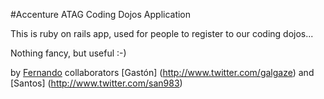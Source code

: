 #Accenture ATAG Coding Dojos Application

This is ruby on rails app, used for people to register to our coding dojos...

Nothing fancy, but useful :-)

by [Fernando](http://www.twitter.com/fdibartolo) 
collaborators [Gastón] (http://www.twitter.com/galgaze)
and [Santos] (http://www.twitter.com/san983)
 